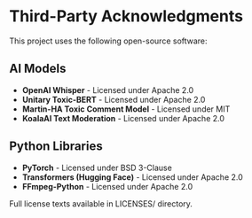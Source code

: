 # Third-Party Acknowledgments

This project uses the following open-source software:

## AI Models
- **OpenAI Whisper** - Licensed under Apache 2.0
- **Unitary Toxic-BERT** - Licensed under Apache 2.0
- **Martin-HA Toxic Comment Model** - Licensed under MIT
- **KoalaAI Text Moderation** - Licensed under Apache 2.0

## Python Libraries
- **PyTorch** - Licensed under BSD 3-Clause
- **Transformers (Hugging Face)** - Licensed under Apache 2.0
- **FFmpeg-Python** - Licensed under Apache 2.0

Full license texts available in LICENSES/ directory.